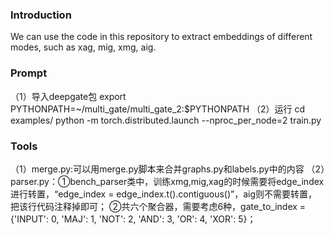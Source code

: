 ### Introduction
We can use the code in this repository to extract embeddings of different modes, such as xag, mig, xmg, aig.

### Prompt
（1）导入deepgate包
export PYTHONPATH=~/multi_gate/multi_gate_2:$PYTHONPATH
（2）运行
cd examples/
python -m torch.distributed.launch --nproc_per_node=2  train.py

### Tools
（1）merge.py:可以用merge.py脚本来合并graphs.py和labels.py中的内容
（2）parser.py：①bench_parser类中，训练xmg,mig,xag的时候需要将edge_index进行转置，“edge_index = edge_index.t().contiguous()”，aig则不需要转置，把该行代码注释掉即可；
②共六个聚合器，需要考虑6种，gate_to_index = {'INPUT': 0, 'MAJ': 1, 'NOT': 2, 'AND': 3, 'OR': 4, 'XOR': 5}；